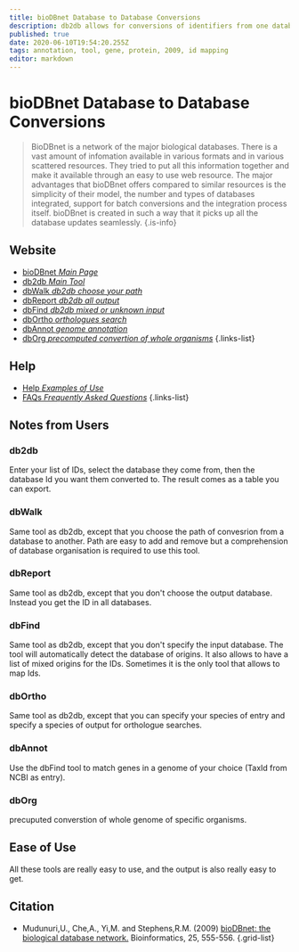 ```yaml
---
title: bioDBnet Database to Database Conversions
description: db2db allows for conversions of identifiers from one database to other database identifiers or annotations.
published: true
date: 2020-06-10T19:54:20.255Z
tags: annotation, tool, gene, protein, 2009, id mapping
editor: markdown
---
```


# bioDBnet Database to Database Conversions

> BioDBnet is a network of the major biological databases. There is a vast amount of infomation available in various formats and in various scattered resources. They tried to put all this information together and make it available through an easy to use web resource. The major advantages that bioDBnet offers compared to similar resources is the simplicity of their model, the number and types of databases integrated, support for batch conversions and the integration process itself. bioDBnet is created in such a way that it picks up all the database updates seamlessly.
{.is-info}

## Website

- [bioDBnet *Main Page*](https://biodbnet-abcc.ncifcrf.gov/)
- [db2db *Main Tool*](https://biodbnet-abcc.ncifcrf.gov/db/db2db.php)
- [dbWalk *db2db choose your path*](https://biodbnet-abcc.ncifcrf.gov/db/dbWalk.php)
- [dbReport *db2db all output*](https://biodbnet-abcc.ncifcrf.gov/db/dbReport.php)
- [dbFind *db2db mixed or unknown input*](https://biodbnet-abcc.ncifcrf.gov/db/dbFind.php)
- [dbOrtho *orthologues search*](https://biodbnet-abcc.ncifcrf.gov/db/dbOrtho.php)
- [dbAnnot *genome annotation*](https://biodbnet-abcc.ncifcrf.gov/db/dbAnnot.php)
- [dbOrg *precomputed convertion of whole organisms*](https://biodbnet-abcc.ncifcrf.gov/db/dbOrg.php)
{.links-list}


## Help
- [Help *Examples of Use*](https://biodbnet-abcc.ncifcrf.gov/dbInfo/examples.php)
- [FAQs *Frequently Asked Questions*](https://biodbnet-abcc.ncifcrf.gov/dbInfo/faq.php)
{.links-list}

## Notes from Users 
### db2db
Enter your list of IDs, select the database they come from, then the database Id you want them converted to. The result comes as a table you can export.
### dbWalk
Same tool as db2db, except that you choose the path of convesrion from a database to another. Path are easy to add and remove but a comprehension of database organisation is required to use this tool.
### dbReport
Same tool as db2db, except that you don't choose the output database. Instead you get the ID in all databases.
### dbFind
Same tool as db2db, except that you don't specify the input database. The tool will automatically detect the database of origins. It also allows to have a list of mixed origins for the IDs. Sometimes it is the only tool that allows to map Ids.
### dbOrtho
Same tool as db2db, except that you can specify your species of entry and specify a species of output for orthologue searches.
### dbAnnot
Use the dbFind tool to match genes in a genome of your choice (TaxId from NCBI as entry).
### dbOrg
precuputed converstion of whole genome of specific organisms.
## Ease of Use
All these tools are really easy to use, and the output is also really easy to get.
## Citation

- Mudunuri,U., Che,A., Yi,M. and Stephens,R.M. (2009) [bioDBnet: the biological database network.](http://bioinformatics.oxfordjournals.org/content/25/4/555.full.pdf+html) Bioinformatics, 25, 555-556.
{.grid-list}